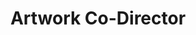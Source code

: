 ---
name: "Evelyn Chen"
image: "/images/blank-profile.png"
position: "Director"
title: "Artwork Co-Director"
---